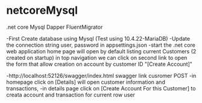 # netcoreMysql
.net core Mysql Dapper FluentMigrator

-First Create database using Mysql (Test using 10.4.22-MariaDB)
-Update the connection string user, password in appsettings.json
-start the .net core web application
home page will open by default listing current Customers (2 created on startup)
in top navigation we can click on second link to open the form that allow creation on account by customer ID "[Create Account]"

-http://localhost:52126/swagger/index.html swagger link cusromer POST
-in homepage click on [Details] will open customer information and transactions, 
-in details page click on [Create Account For this Customer] to creata account and transaction for current row user

